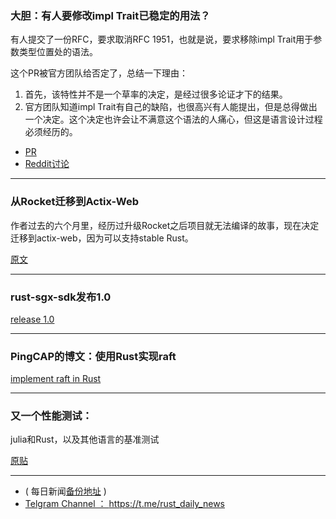 ###  大胆：有人要修改impl Trait已稳定的用法？

有人提交了一份RFC，要求取消RFC 1951，也就是说，要求移除impl Trait用于参数类型位置处的语法。

这个PR被官方团队给否定了，总结一下理由：

1. 首先，该特性并不是一个草率的决定，是经过很多论证才下的结果。
2. 官方团队知道impl Trait有自己的缺陷，也很高兴有人能提出，但是总得做出一个决定。这个决定也许会让不满意这个语法的人痛心，但这是语言设计过程必须经历的。

- [PR](https://github.com/rust-lang/rfcs/pull/2444)
- [Reddit讨论](https://www.reddit.com/r/rust/comments/8l0ywr/rfc_undo_universal_impl_trait/)

---

### 从Rocket迁移到Actix-Web

作者过去的六个月里，经历过升级Rocket之后项目就无法编译的故事，现在决定迁移到actix-web，因为可以支持stable Rust。

[原文](https://nbsoftsolutions.com/blog/migrating-to-actix-web-from-rocket-for-stability)

---

### rust-sgx-sdk发布1.0

[release 1.0](https://github.com/baidu/rust-sgx-sdk/releases/tag/v1.0.0)

---

### PingCAP的博文：使用Rust实现raft

[implement raft in Rust](https://pingcap.com/blog/implement-raft-in-rust/)

---

### 又一个性能测试：

 julia和Rust，以及其他语言的基准测试


[原贴](https://github.com/JuliaLang/Microbenchmarks/pull/1#issuecomment-390751800)

---


- ( 每日新闻[备份地址](https://github.com/RustStudy/rust_daily_news) )
- [Telgram Channel ： https://t.me/rust_daily_news ](https://t.me/rust_daily_news )

